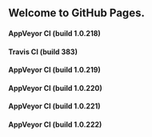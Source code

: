 ## Welcome to GitHub Pages.

#### AppVeyor CI (build 1.0.218)

#### Travis CI (build 383)

#### AppVeyor CI (build 1.0.219)

#### AppVeyor CI (build 1.0.220)

#### AppVeyor CI (build 1.0.221)

#### AppVeyor CI (build 1.0.222)
